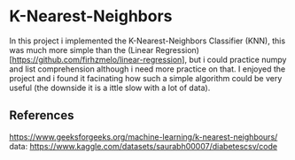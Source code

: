 # K-Nearest-Neighbors

In this project i implemented the K-Nearest-Neighbors Classifier (KNN), this was much more simple than the (Linear Regression)[https://github.com/firhzmelo/linear-regression], but i could practice numpy and list comprehension although i need more practice on that. I enjoyed the project and i found it facinating how such a simple algorithm could be very useful (the downside it is a ittle slow with a lot of data).

References
---
https://www.geeksforgeeks.org/machine-learning/k-nearest-neighbours/
data: https://www.kaggle.com/datasets/saurabh00007/diabetescsv/code